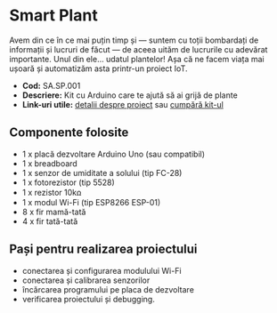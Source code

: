 # Smart Plant

Avem din ce  în ce mai puțin timp și — suntem cu toții bombardați de informații și lucruri de făcut — de aceea uităm de lucrurile cu adevărat importante. Unul din ele... udatul plantelor!  Așa că ne facem viața mai ușoară și automatizăm asta printr-un proiect IoT.

- **Cod:** SA.SP.001
- **Descriere:** Kit cu Arduino care te ajută să ai grijă de plante
- **Link-uri utile:** [detalii despre proiect]() sau [cumpără kit-ul](https://small.academy/magazin/ro/circuite-electronice/15-smart-plant.html)

## Componente folosite

- 1 x placă dezvoltare Arduino Uno (sau compatibil)
- 1 x breadboard
- 1 x senzor de umiditate a solului (tip FC-28)
- 1 x fotorezistor (tip 5528)
- 1 x rezistor 10kꭥ
- 1 x modul Wi-Fi (tip ESP8266 ESP-01)
- 8 x fir mamă-tată
- 4 x fir tată-tată

## Pași pentru realizarea proiectului

- conectarea și configurarea modulului Wi-Fi
- conectarea și calibrarea senzorilor
- încărcarea programului pe placa de dezvoltare
- verificarea proiectului și debugging.
